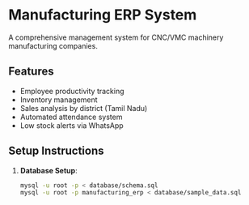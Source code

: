 # Manufacturing ERP System

A comprehensive management system for CNC/VMC machinery manufacturing companies.

## Features
- Employee productivity tracking
- Inventory management
- Sales analysis by district (Tamil Nadu)
- Automated attendance system
- Low stock alerts via WhatsApp

## Setup Instructions

1. **Database Setup**:
   ```bash
   mysql -u root -p < database/schema.sql
   mysql -u root -p manufacturing_erp < database/sample_data.sql